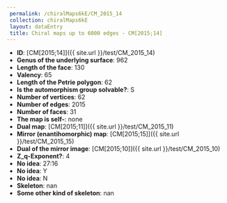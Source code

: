```yaml
--- 
 permalink: /chiralMaps6kE/CM_2015_14 
 collection: chiralMaps6kE
 layout: dataEntry
 title: Chiral maps up to 6000 edges - CM[2015;14]
---
```


- **ID**: [CM[2015;14]]({{ site.url }}/test/CM_2015_14)
- **Genus of the underlying surface**: 962
- **Length of the face**: 130
- **Valency**: 65
- **Length of the Petrie polygon**: 62
- **Is the automorphism group solvable?**: S
- **Number of vertices**: 62
- **Number of edges**: 2015
- **Number of faces**: 31
- **The map is self-**: none
- **Dual map**: [CM[2015;11]]({{ site.url }}/test/CM_2015_11)
- **Mirror (enantihomorphic) map**: [CM[2015;15]]({{ site.url }}/test/CM_2015_15)
- **Dual of the mirror image**: [CM[2015;10]]({{ site.url }}/test/CM_2015_10)
- **Z_q-Exponent?**: 4
- **No idea**:  27:16
- **No idea**: Y
- **No idea**: N
- **Skeleton**: nan
- **Some other kind of skeleton**: nan
